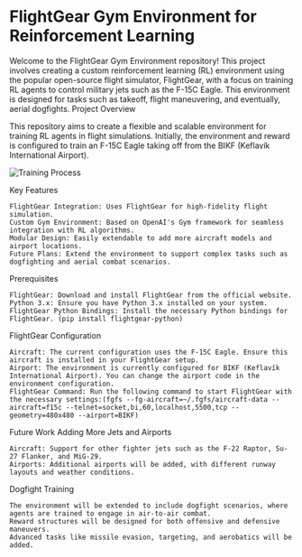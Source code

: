 # FlightGear Gym Environment for Reinforcement Learning

Welcome to the FlightGear Gym Environment repository! This project involves creating a custom reinforcement learning (RL) environment using the popular open-source flight simulator, FlightGear, with a focus on training RL agents to control military jets such as the F-15C Eagle. This environment is designed for tasks such as takeoff, flight maneuvering, and eventually, aerial dogfights.
Project Overview

This repository aims to create a flexible and scalable environment for training RL agents in flight simulations. Initially, the environment and reward is configured to train an F-15C Eagle taking off from the BIKF (Keflavík International Airport).

![Training Process](gifs/training.gif)

Key Features

    FlightGear Integration: Uses FlightGear for high-fidelity flight simulation.
    Custom Gym Environment: Based on OpenAI's Gym framework for seamless integration with RL algorithms.
    Modular Design: Easily extendable to add more aircraft models and airport locations.
    Future Plans: Extend the environment to support complex tasks such as dogfighting and aerial combat scenarios.

Prerequisites

    FlightGear: Download and install FlightGear from the official website.
    Python 3.x: Ensure you have Python 3.x installed on your system.
    FlightGear Python Bindings: Install the necessary Python bindings for FlightGear. (pip install flightgear-python)


FlightGear Configuration

    Aircraft: The current configuration uses the F-15C Eagle. Ensure this aircraft is installed in your FlightGear setup.
    Airport: The environment is currently configured for BIKF (Keflavík International Airport). You can change the airport code in the environment configuration.
    FlightGear Command: Run the following command to start FlightGear with the necessary settings:(fgfs --fg-aircraft=~/.fgfs/aircraft-data --aircraft=f15c --telnet=socket,bi,60,localhost,5500,tcp --geometry=480x480 --airport=BIKF)


Future Work
Adding More Jets and Airports

    Aircraft: Support for other fighter jets such as the F-22 Raptor, Su-27 Flanker, and MiG-29.
    Airports: Additional airports will be added, with different runway layouts and weather conditions.

Dogfight Training

    The environment will be extended to include dogfight scenarios, where agents are trained to engage in air-to-air combat.
    Reward structures will be designed for both offensive and defensive maneuvers.
    Advanced tasks like missile evasion, targeting, and aerobatics will be added.
